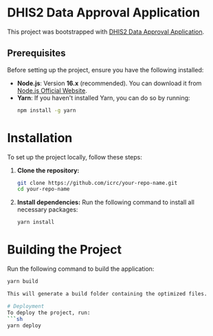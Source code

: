 # DHIS2 Data Approval Application  

This project was bootstrapped with [DHIS2 Data Approval Application](https://github.com/icrc/dhis2-data-approval-app).  

## Prerequisites  

Before setting up the project, ensure you have the following installed:  

- **Node.js**: Version **16.x** (recommended). You can download it from [Node.js Official Website](https://nodejs.org/).  
- **Yarn**: If you haven't installed Yarn, you can do so by running:  
  ```sh
  npm install -g yarn
  
# Installation  

To set up the project locally, follow these steps:  

1. **Clone the repository:**  
   ```sh
   git clone https://github.com/icrc/your-repo-name.git  
   cd your-repo-name
2. **Install dependencies:**
Run the following command to install all necessary packages:
    ```sh
    yarn install

# Building the Project
Run the following command to build the application:
```sh
yarn build

This will generate a build folder containing the optimized files.

# Deployment
To deploy the project, run:
```sh
yarn deploy

